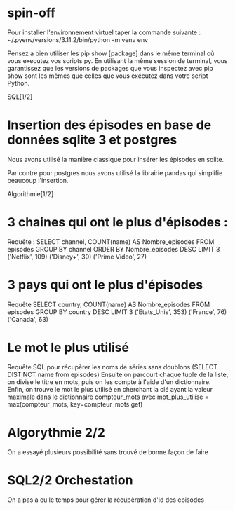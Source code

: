 # spin-off

Pour installer l'environnement virtuel taper la commande suivante : ~/.pyenv/versions/3.11.2/bin/python -m venv env

Pensez a bien utiliser les pip show [package] dans le même terminal où vous executez vos scripts py. En utilisant la même session de terminal, vous garantissez que les versions de packages que vous inspectez avec pip show sont les mêmes que celles que vous exécutez dans votre script Python.

SQL[1/2]
# Insertion des épisodes en base de données sqlite 3 et postgres

Nous avons utilisé la manière classique pour insérer les épisodes en sqlite.

Par contre pour postgres nous avons utilisé la librairie pandas qui simplifie beaucoup l'insertion.

Algorithmie[1/2]
# 3 chaines qui ont le plus d'épisodes :

Requête : SELECT channel, COUNT(name) AS Nombre_episodes FROM episodes GROUP BY channel ORDER BY Nombre_episodes DESC LIMIT 3
('Netflix', 109)
('Disney+', 30)
('Prime Video', 27)

# 3 pays qui ont le plus d'épisodes

Requête SELECT country, COUNT(name) AS Nombre_episodes FROM episodes GROUP BY country DESC LIMIT 3
('Etats_Unis', 353)
('France', 76)
('Canada', 63)

# Le mot le plus utilisé

Requête SQL pour récupèrer les noms de séries sans doublons (SELECT DISTINCT name from episodes)
Ensuite on parcourt chaque tuple de la liste, on divise le titre en mots, puis on les compte à l'aide d'un dictionnaire. Enfin, on trouve le mot le plus utilisé en cherchant la clé ayant la valeur maximale dans le dictionnaire compteur_mots avec mot_plus_utilise = max(compteur_mots, key=compteur_mots.get)

# Algorythmie 2/2
On a essayé plusieurs possibilité sans trouvé de bonne façon de faire
# SQL2/2 Orchestation
On a pas a eu le temps pour gérer la récupèration d'id des episodes 